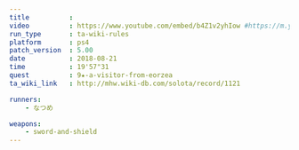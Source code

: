 ```yaml
---
title          :
video          : https://www.youtube.com/embed/b4Z1v2yhIow #https://m.youtube.com/watch?v=b4Z1v2yhIow
run_type       : ta-wiki-rules
platform       : ps4
patch_version  : 5.00
date           : 2018-08-21
time           : 19'57"31
quest          : 9★-a-visitor-from-eorzea
ta_wiki_link   : http://mhw.wiki-db.com/solota/record/1121

runners:
    - なつめ

weapons:
    - sword-and-shield
---
```

